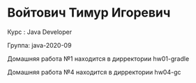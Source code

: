 # Войтович Тимур Игоревич
Курс : Java Developer

Группа: java-2020-09

Домашняя работа №1 находится в дирректории hw01-gradle

Домашняя работа №4 находится в дирректории hw04-gc